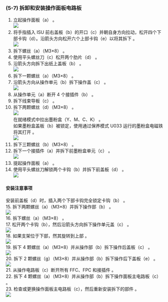 ### (5-7) 拆卸和安装操作面板电路板  
1. 立起操作面板（a） 。  
![](./image/image-1.png)    
2. 将手指插入 ISU 前右盖板（b）的开口（c）并朝自身方向拉动，松开四个下部卡钩（d）。沿箭头方向松开六个上部卡钩（e）以将其拆下 。  
![](./image/image-2.png)    
3. 拆下螺丝（a）（M3×8） 。  
4. 使用平头螺丝刀（c）松开两个肋片（d） 。  
5. 沿箭头方向拆下出纸上盖板（b） 。  
![](./image/image-3.png)    
6. 拆下一颗螺丝（a）（M3×8） 。  
7. 沿箭头方向从操作单元（b）拆下操作盖（c） 。  
![](./image/image-4.png)    
8. 从操作单元（a）断开 4 个接插件（b） 。  
9. 拆下线束导板（c） 。  
10. 拆下两颗螺丝（d）（M3×8） 。  
![](./image/image-5.png)    
在就绪模式中拉出墨粉盒（Y、M、C、K） 。  
如果墨粉盒盖板（b）被锁定，使用通过保养模式 U033 运行的墨粉盒电磁铁将其打开 。  
![](./image/image-6.png)    
11. 拆下三颗螺丝（b）（M3×8） 。  
12. 拆下一个接插件（a）并拆下前墨粉盒单元（c） 。  
![](./image/image-7.png)    
13. 提起操作面板（a） 。  
14. 使用平头螺丝刀解锁两个卡钩（b）并拆下前盖板（d） 。  
![](./image/image-8.png)    
#### 安装注意事项  
安装前盖板（d）时，插入两个下部卡钩完全锁定卡钩（b） 。  
15. 拆下两颗螺丝（a）（M3×8）并拆下操作部（b） 。  
![](./image/image-9.png)    
16. 拆下螺丝（a）（M3×8） 。  
17. 松开两个卡钩（b），然后沿箭头方向拆下操作单元盖（c） 。  
![](./image/image-10.png)    
18. 如果支架位于下部，然其旋转到上部 。  
![](./image/image-11.png)    
19. 拆下 4 颗螺丝（a）（M3×8）并从操作部（b）拆下操作后盖板（c） 。  
![](./image/image-12.png)    
20. 拆下 2 颗螺丝（g）（M3×8）并从操作部（b）拆下操作后下盖板（e） 。  
![](./image/image-13.png)    
21. 从操作电路板（c）断开所有 FFC、FPC 和接插件 。  
22. 拆下 4 颗螺丝（a）（M3×8）并从操作部（b）拆下操作面板主电路板（c） 。  
23. 检查或更换操作面板主电路板（c），然后重新安装拆下的部件 。  
![](./image/image-14.png)  